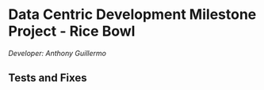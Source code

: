 # Data Centric Development Milestone Project - Rice Bowl

*Developer: Anthony Guillermo*

## Tests and Fixes
